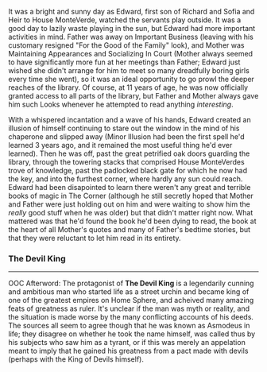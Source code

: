 It was a bright and sunny day as Edward, first son of Richard and Sofia and
Heir to House MonteVerde, watched the servants play outside.
It was a good day to lazily waste playing in the sun, but Edward had
more important activities in mind. Father was away on Important Business
(leaving with his customary resigned "For the Good of the Family" look),
and Mother was Maintaining Appearances and Socializing In Court
(Mother always seemed to have significantly more fun at her meetings than Father;
Edward just wished she didn't arrange for him to meet so many dreadfully boring
girls every time she went), so it was an ideal opportunity to
go prowl the deeper reaches of the library. Of course, at 11 years of age,
he was now officially granted access to all parts of the library, but Father
and Mother always gave him such Looks whenever he attempted to read anything
*interesting*.

With a whispered incantation and a wave of his hands, Edward created an illusion
of himself continuing to stare out the window in the mind of his chaperone and
slipped away (Minor Illusion had been the first spell he'd learned 3 years ago,
and it remained the most useful thing he'd ever learned).
Then he was off, past the great petrified oak doors guarding the library,
through the towering stacks that comprised House MonteVerdes trove of knowledge,
past the padlocked black gate for which he now had the key, and into the furthest
corner, where hardly any sun could reach. Edward had been disapointed to learn
there weren't any great and terrible books of magic in The Corner
(although he still secretly hoped that Mother and Father were just holding out
on him and were waiting to show him the *really* good stuff when he was older)
but that didn't matter right now. What mattered was that he'd found the book
he'd been dying to read, the book at the heart of all Mother's quotes and
many of Father's bedtime stories, but that they were reluctant to let him read
in its entirety.

### The Devil King



----

OOC Afterword: The protagonist of __The Devil King__ is a legendarily cunning
and ambitious man who started life as a street urchin and became king of one
of the greatest empires on Home Sphere, and acheived many amazing feats of
greatness as ruler. It's unclear if the man was myth or reality, and the situation
is made worse by the many conflicting accounts of his deeds. The sources all
seem to agree though that he was known as Asmodeus in life; they disagree on
whether he took the name himself, was called thus by his subjects who saw him
as a tyrant, or if this was merely an appelation meant to imply that he gained
his greatness from a pact made with devils (perhaps with the King of Devils himself).
